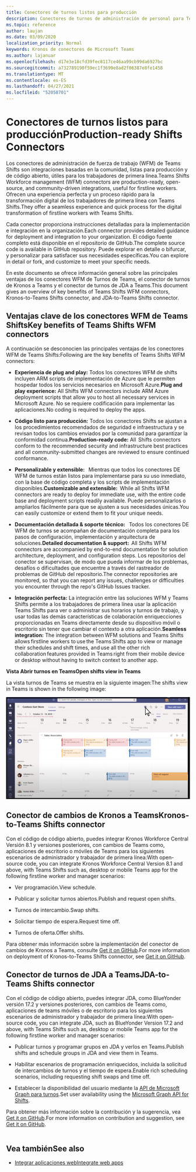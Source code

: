 ```yaml
---
title: Conectores de turnos listos para producción
description: Conectores de turnos de administración de personal para Teams
ms.topic: reference
author: laujan
ms.date: 03/09/2020
localization_priority: Normal
keywords: Kronos de conectores de Microsoft Teams
ms.author: lajanuar
ms.openlocfilehash: d17e3e18cfd39fec8117ce46aa99cb99da6927bc
ms.sourcegitcommit: a732789190f59ec1f3699e8ad2f06387e8fe1458
ms.translationtype: MT
ms.contentlocale: es-ES
ms.lasthandoff: 04/27/2021
ms.locfileid: "52058701"
---
```

# <a name="production-ready-shifts-connectors"></a><span data-ttu-id="20865-104">Conectores de turnos listos para producción</span><span class="sxs-lookup"><span data-stu-id="20865-104">Production-ready Shifts Connectors</span></span>  

<span data-ttu-id="20865-105">Los conectores de administración de fuerza de trabajo (WFM) de Teams Shifts son integraciones basadas en la comunidad, listas para producción y de código abierto, útiles para los trabajadores de primera línea.</span><span class="sxs-lookup"><span data-stu-id="20865-105">Teams Shifts Workforce management (WFM) connectors are production-ready, open-source, and community-driven integrations, useful for firstline workers.</span></span> <span data-ttu-id="20865-106">Ofrecen una experiencia perfecta y un proceso rápido para la transformación digital de los trabajadores de primera línea con Teams Shifts.</span><span class="sxs-lookup"><span data-stu-id="20865-106">They offer a seamless experience and quick process for the digital transformation of firstline workers with Teams Shifts.</span></span> 

<span data-ttu-id="20865-107">Cada conector proporciona instrucciones detalladas para la implementación e integración en la organización.</span><span class="sxs-lookup"><span data-stu-id="20865-107">Each connector provides detailed guidance for deployment and integration to your organization.</span></span> <span data-ttu-id="20865-108">El código fuente completo está disponible en el repositorio de GitHub.</span><span class="sxs-lookup"><span data-stu-id="20865-108">The complete source code is available in GitHub repository.</span></span> <span data-ttu-id="20865-109">Puede explorar en detalle o bifurcar, y personalizar para satisfacer sus necesidades específicas.</span><span class="sxs-lookup"><span data-stu-id="20865-109">You can explore in detail or fork, and customize to meet your specific needs.</span></span>   

<span data-ttu-id="20865-110">En este documento se ofrece información general sobre las principales ventajas de los conectores WFM de Turnos de Teams, el conector de turnos de Kronos a Teams y el conector de turnos de JDA a Teams.</span><span class="sxs-lookup"><span data-stu-id="20865-110">This document gives an overview of key benefits of Teams Shifts WFM connectors, Kronos-to-Teams Shifts connector, and JDA-to-Teams Shifts connector.</span></span>

## <a name="key-benefits-of-teams-shifts-wfm-connectors"></a><span data-ttu-id="20865-111">Ventajas clave de los conectores WFM de Teams Shifts</span><span class="sxs-lookup"><span data-stu-id="20865-111">Key benefits of Teams Shifts WFM connectors</span></span>

<span data-ttu-id="20865-112">A continuación se desconocien las principales ventajas de los conectores WFM de Teams Shifts:</span><span class="sxs-lookup"><span data-stu-id="20865-112">Following are the key benefits of Teams Shifts WFM connectors:</span></span>

* <span data-ttu-id="20865-113">**Experiencia de plug and play:** Todos los conectores WFM de shifts incluyen ARM scripts de implementación de Azure que le permiten hospedar todos los servicios necesarios en Microsoft Azure.</span><span class="sxs-lookup"><span data-stu-id="20865-113">**Plug and play experience:** All Shifts WFM connectors include ARM Azure deployment scripts that allow you to host all necessary services in Microsoft Azure.</span></span> <span data-ttu-id="20865-114">No se requiere codificación para implementar las aplicaciones.</span><span class="sxs-lookup"><span data-stu-id="20865-114">No coding is required to deploy the apps.</span></span>

* <span data-ttu-id="20865-115">**Código listo para producción:** Todos los conectores Shifts se ajustan a los procedimientos recomendados de seguridad e infraestructura y se revisan todos los cambios enviados por la comunidad para garantizar la conformidad continua.</span><span class="sxs-lookup"><span data-stu-id="20865-115">**Production-ready code:** All  Shifts connectors conform to the recommended security and infrastructure best practices and all community-submitted changes are reviewed to ensure continued conformance.</span></span>

* <span data-ttu-id="20865-116">**Personalizable y extensible:**   Mientras que todos los conectores DE WFM de turnos están listos para implementarse para su uso inmediato, con la base de código completa y los scripts de implementación disponibles.</span><span class="sxs-lookup"><span data-stu-id="20865-116">**Customizable and extensible:**  While all Shifts WFM connectors are ready to deploy for immediate use, with the entire code base and deployment scripts readily available.</span></span> <span data-ttu-id="20865-117">Puede personalizarlos o ampliarlos fácilmente para que se ajusten a sus necesidades únicas.</span><span class="sxs-lookup"><span data-stu-id="20865-117">You can easily customize or extend them to fit your unique needs.</span></span>

* <span data-ttu-id="20865-118">**Documentación detallada & soporte técnico:**   Todos los conectores DE WFM de turnos se acompañan de documentación completa para los pasos de configuración, implementación y arquitectura de soluciones.</span><span class="sxs-lookup"><span data-stu-id="20865-118">**Detailed documentation & support:**  All Shifts WFM connectors are accompanied by end-to-end documentation for solution architecture, deployment, and configuration steps.</span></span> <span data-ttu-id="20865-119">Los repositorios del conector se supervisan, de modo que pueda informar de los problemas, desafíos o dificultades que encuentre a través del rastreador de problemas de GitHub del repositorio.</span><span class="sxs-lookup"><span data-stu-id="20865-119">The connector repositories are monitored, so that you can report any issues, challenges or difficulties you encounter through the repo's GitHub Issues tracker.</span></span>

* <span data-ttu-id="20865-120">**Integración perfecta:** La integración entre las soluciones WFM y Teams Shifts permite a los trabajadores de primera línea usar la aplicación Teams Shifts para ver o administrar sus horarios y turnos de trabajo, y usar todas las demás características de colaboración enriquecciones proporcionadas en Teams directamente desde su dispositivo móvil o escritorio sin tener que cambiar el contexto a otra aplicación.</span><span class="sxs-lookup"><span data-stu-id="20865-120">**Seamless integration:** The integration between WFM solutions and Teams Shifts allows firstline workers to use the Teams Shifts app to view or manage their schedules and shift times, and use all the other rich collaboration features provided in Teams right from their mobile device or desktop without having to switch context to another app.</span></span>  

<span data-ttu-id="20865-121">**Vista Abrir turnos en Teams**</span><span class="sxs-lookup"><span data-stu-id="20865-121">**Open shifts view in Teams**</span></span> 

<span data-ttu-id="20865-122">La vista turnos de Teams se muestra en la siguiente imagen:</span><span class="sxs-lookup"><span data-stu-id="20865-122">The shifts view in Teams is shown in the following image:</span></span> 

![Turnos abiertos en Teams](../assets/images/teams-open-shifts-view.png)

## <a name="kronos-to-teams-shifts-connector"></a><span data-ttu-id="20865-124">Conector de cambios de Kronos a Teams</span><span class="sxs-lookup"><span data-stu-id="20865-124">Kronos-to-Teams Shifts connector</span></span>

<span data-ttu-id="20865-125">Con el código de código abierto, puedes integrar Kronos Workforce Central Versión 8.1 y versiones posteriores, con cambios de Teams como, aplicaciones de escritorio o móviles de Teams para los siguientes escenarios de administrador y trabajador de primera línea:</span><span class="sxs-lookup"><span data-stu-id="20865-125">With open-source code, you can integrate Kronos Workforce Central Version 8.1 and above, with Teams Shifts such as, desktop or mobile Teams app for the following firstline worker and manager scenarios:</span></span>

* <span data-ttu-id="20865-126">Ver programación.</span><span class="sxs-lookup"><span data-stu-id="20865-126">View schedule.</span></span>

* <span data-ttu-id="20865-127">Publicar y solicitar turnos abiertos.</span><span class="sxs-lookup"><span data-stu-id="20865-127">Publish and request open shifts.</span></span>

* <span data-ttu-id="20865-128">Turnos de intercambio.</span><span class="sxs-lookup"><span data-stu-id="20865-128">Swap shifts.</span></span>

* <span data-ttu-id="20865-129">Solicitar tiempo de espera.</span><span class="sxs-lookup"><span data-stu-id="20865-129">Request time off.</span></span>

* <span data-ttu-id="20865-130">Turnos de oferta.</span><span class="sxs-lookup"><span data-stu-id="20865-130">Offer shifts.</span></span>

<span data-ttu-id="20865-131">Para obtener más información sobre la implementación del conector de cambios de Kronos a Teams, consulte [Get it on GitHub](https://aka.ms/KronosShiftsConnector).</span><span class="sxs-lookup"><span data-stu-id="20865-131">For more information on deployment of Kronos-to-Teams Shifts connector, see [Get it on GitHub](https://aka.ms/KronosShiftsConnector).</span></span>

## <a name="jda-to-teams-shifts-connector"></a><span data-ttu-id="20865-132">Conector de turnos de JDA a Teams</span><span class="sxs-lookup"><span data-stu-id="20865-132">JDA-to-Teams Shifts connector</span></span>

<span data-ttu-id="20865-133">Con el código de código abierto, puedes integrar JDA, como BlueYonder versión 17.2 y versiones posteriores, con cambios de Teams como, aplicaciones de teams móviles o de escritorio para los siguientes escenarios de administrador y trabajador de primera línea:</span><span class="sxs-lookup"><span data-stu-id="20865-133">With open-source code, you can integrate JDA, such as BlueYonder Version 17.2 and above, with Teams Shifts  such as, desktop or mobile Teams app for the following firstline worker and manager scenarios:</span></span>

* <span data-ttu-id="20865-134">Publicar turnos y programar grupos en JDA y verlos en Teams.</span><span class="sxs-lookup"><span data-stu-id="20865-134">Publish shifts and schedule groups in JDA and view them in Teams.</span></span>

* <span data-ttu-id="20865-135">Habilitar escenarios de programación enriquecidos, incluida la solicitud de intercambios de turnos y el tiempo de espera.</span><span class="sxs-lookup"><span data-stu-id="20865-135">Enable rich scheduling scenarios, including requesting shift swaps and time off.</span></span>

* <span data-ttu-id="20865-136">Establecer la disponibilidad del usuario mediante la [API de Microsoft Graph para turnos](/graph/api/resources/shift?view=graph-rest-beta&preserve-view=true).</span><span class="sxs-lookup"><span data-stu-id="20865-136">Set user availability using the [Microsoft Graph API for Shifts](/graph/api/resources/shift?view=graph-rest-beta&preserve-view=true).</span></span>

<span data-ttu-id="20865-137">Para obtener más información sobre la contribución y la sugerencia, vea [Get it on GitHub](https://aka.ms/JDAShiftsConnector).</span><span class="sxs-lookup"><span data-stu-id="20865-137">For more information on contribution and suggestion, see [Get it on GitHub](https://aka.ms/JDAShiftsConnector).</span></span></br></br>

## <a name="see-also"></a><span data-ttu-id="20865-138">Vea también</span><span class="sxs-lookup"><span data-stu-id="20865-138">See also</span></span>

- [<span data-ttu-id="20865-139">Integrar aplicaciones web</span><span class="sxs-lookup"><span data-stu-id="20865-139">Integrate web apps</span></span>](~/samples/integrate-web-apps-overview.md)
